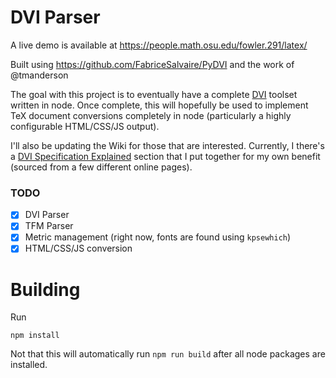 # DVI Parser

A live demo is available at https://people.math.osu.edu/fowler.291/latex/

Built using https://github.com/FabriceSalvaire/PyDVI and the work of @tmanderson

The goal with this project is to eventually have a complete [DVI](https://en.wikipedia.org/wiki/Device_independent_file_format) toolset
written in node. Once complete, this will hopefully be used to implement
TeX document conversions completely in node (particularly a highly configurable
HTML/CSS/JS output).

I'll also be updating the Wiki for those that are interested. Currently, I there's
a [DVI Specification Explained](https://github.com/tmanderson/dvi-parser/wiki/DVI-Specification-Explained) section that I
put together for my own benefit (sourced from a few different online pages).

### TODO

- [x] DVI Parser
- [X] TFM Parser
- [X] Metric management (right now, fonts are found using `kpsewhich`)
- [X] HTML/CSS/JS conversion

# Building

Run
```
npm install
```
Not that this will automatically run `npm run build` after all node packages are installed.
